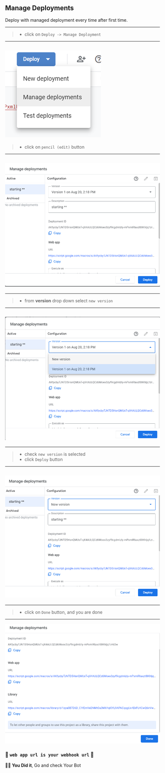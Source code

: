 ## Manage Deployments

Deploy with managed deployment every time after first time.

---

> - click on `Deploy -> Manage Deployment`

---

## ![manage Deployment](../assets/G22.png)

> - click on `pencil (edit)` button

---

## ![Edit](../assets/G18.png)

---

> - from **version** drop down select `new version`

---

## ![version](../assets/G19.png)

---

> - check `new version` is selected
> - click `Deploy` button

---

## ![new version](../assets/G20.png)

---

> - click on `Done` button, and you are done

---

![Deploy](../assets/G21.png)

### 🌟 `web app url is your webhook url` 🌟

🌟💪 **You Did it**, Go and check Your Bot

